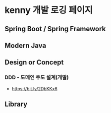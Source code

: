 # kenny 개발 로깅 페이지

## Spring Boot / Spring Framework

## Modern Java

## Design or Concept
### DDD - 도메인 주도 설계(개발)
- https://bit.ly/2DbKKx6

## Library

